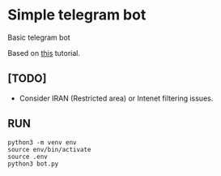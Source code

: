 # Simple telegram bot

Basic telegram bot

Based on [this](https://github.com/python-telegram-bot/python-telegram-bot/wiki/Extensions---Your-first-Bot) tutorial.

## [TODO]

* Consider IRAN (Restricted area) or Intenet filtering issues.

## RUN
```
python3 -m venv env
source env/bin/activate
source .env
python3 bot.py
```

